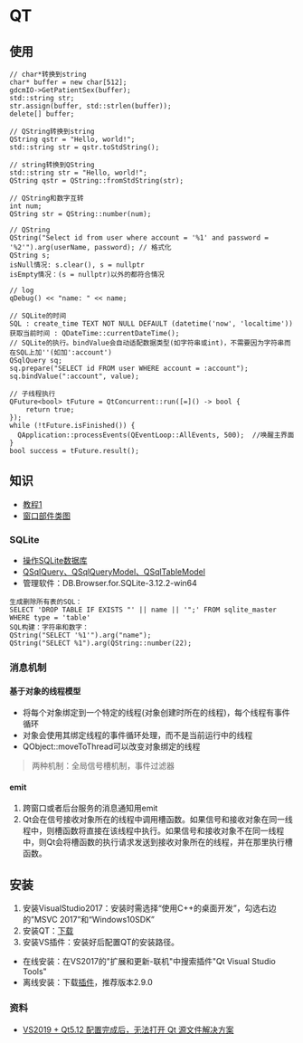 # QT
## 使用
```
// char*转换到string
char* buffer = new char[512];
gdcmIO->GetPatientSex(buffer);
std::string str;
str.assign(buffer, std::strlen(buffer));
delete[] buffer;

// QString转换到string
QString qstr = "Hello, world!";
std::string str = qstr.toStdString();

// string转换到QString
std::string str = "Hello, world!";
QString qstr = QString::fromStdString(str);

// QString和数字互转
int num;
QString str = QString::number(num);

// QString
QString("Select id from user where account = '%1' and password = '%2'").arg(userName, password); // 格式化
QString s;
isNull情况: s.clear(), s = nullptr
isEmpty情况：(s = nullptr)以外的都符合情况

// log
qDebug() << "name: " << name;

// SQLite的时间
SQL : create_time TEXT NOT NULL DEFAULT (datetime('now', 'localtime'))
获取当前时间 : QDateTime::currentDateTime();
// SQLite的执行。bindValue会自动适配数据类型(如字符串或int)，不需要因为字符串而在SQL上加''(如加':account')
QSqlQuery sq;
sq.prepare("SELECT id FROM user WHERE account = :account");
sq.bindValue(":account", value);

// 子线程执行
QFuture<bool> tFuture = QtConcurrent::run([=]() -> bool {
    return true;
});
while (!tFuture.isFinished()) {
  QApplication::processEvents(QEventLoop::AllEvents, 500);  //唤醒主界面
}
bool success = tFuture.result();
```

## 知识
* [教程1](https://blog.csdn.net/tiao_god/category_9462012.html)
* [窗口部件类图](https://blog.csdn.net/kilotwo/article/details/79238545)

### SQLite
* [操作SQLite数据库](https://zhuanlan.zhihu.com/p/615519914)
* [QSqlQuery、QSqlQueryModel、QSqlTableModel](https://blog.csdn.net/aggie4628/article/details/102770029)
* 管理软件：DB.Browser.for.SQLite-3.12.2-win64

```
生成删除所有表的SQL：
SELECT 'DROP TABLE IF EXISTS "' || name || '";' FROM sqlite_master WHERE type = 'table'
SQL构建：字符串和数字：
QString("SELECT '%1'").arg("name");
QString("SELECT %1").arg(QString::number(22);
```

### 消息机制
#### 基于对象的线程模型
* 将每个对象绑定到一个特定的线程(对象创建时所在的线程)，每个线程有事件循环
* 对象会使用其绑定线程的事件循环处理，而不是当前运行中的线程
* QObject::moveToThread可以改变对象绑定的线程

> 两种机制：全局信号槽机制，事件过滤器

#### emit
1. 跨窗口或者后台服务的消息通知用emit
1. Qt会在信号接收对象所在的线程中调用槽函数。如果信号和接收对象在同一线程中，则槽函数将直接在该线程中执行。如果信号和接收对象不在同一线程中，则Qt会将槽函数的执行请求发送到接收对象所在的线程，并在那里执行槽函数。

## 安装
1. 安装VisualStudio2017：安装时需选择“使用C++的桌面开发”，勾选右边的”MSVC 2017”和“Windows10SDK”
1. 安装QT：[下载](https://download.qt.io/archive/online_installers/4.4/)
1. 安装VS插件：安装好后配置QT的安装路径。
  * 在线安装：在VS2017的"扩展和更新-联机"中搜索插件"Qt Visual Studio Tools"
  * 离线安装：下载[插件](https://download.qt.io/development_releases/vsaddin)，推荐版本2.9.0

### 资料
* [VS2019 + Qt5.12 配置完成后，无法打开 Qt 源文件解决方案](https://blog.csdn.net/weixin_47156401/article/details/120626400)

